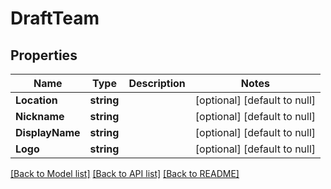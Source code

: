 # DraftTeam

## Properties
Name | Type | Description | Notes
------------ | ------------- | ------------- | -------------
**Location** | **string** |  | [optional] [default to null]
**Nickname** | **string** |  | [optional] [default to null]
**DisplayName** | **string** |  | [optional] [default to null]
**Logo** | **string** |  | [optional] [default to null]

[[Back to Model list]](../README.md#documentation-for-models) [[Back to API list]](../README.md#documentation-for-api-endpoints) [[Back to README]](../README.md)

